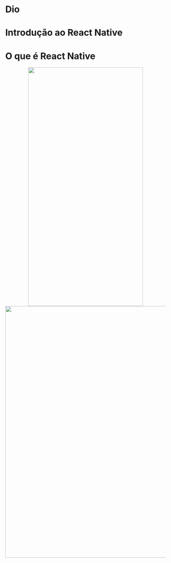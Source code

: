 # Dio
# Introdução ao React Native
# O que é React Native

<p align="center">
  <img src="https://user-images.githubusercontent.com/66273229/175387668-5bc3093f-b87d-42e0-a406-2734011a8a22.jpeg" width="360px" height="750" />
  <img src="https://user-images.githubusercontent.com/66273229/175387466-e206e011-a345-42f2-9516-3ddad703cd6e.png" width="760px" height="790" />
<p>

